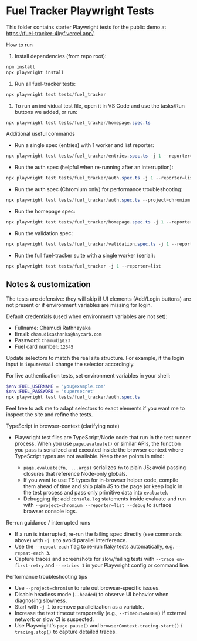 # Fuel Tracker Playwright Tests

This folder contains starter Playwright tests for the public demo at <https://fuel-tracker-4kyf.vercel.app/>.

How to run

1. Install dependencies (from repo root):

```powershell
npm install
npx playwright install
```

1. Run all fuel-tracker tests:

```powershell
npx playwright test tests/fuel_tracker
```

1. To run an individual test file, open it in VS Code and use the tasks/Run buttons we added, or run:

```powershell
npx playwright test tests/fuel_tracker/homepage.spec.ts
```

Additional useful commands

- Run a single spec (entries) with 1 worker and list reporter:

```powershell
npx playwright test tests/fuel_tracker/entries.spec.ts -j 1 --reporter=list
```

- Run the auth spec (helpful when re-running after an interruption):

```powershell
npx playwright test tests/fuel_tracker/auth.spec.ts -j 1 --reporter=list
```

- Run the auth spec (Chromium only) for performance troubleshooting:

```powershell
npx playwright test tests/fuel_tracker/auth.spec.ts --project=chromium --reporter=list
```

- Run the homepage spec:

```powershell
npx playwright test tests/fuel_tracker/homepage.spec.ts -j 1 --reporter=list
```

- Run the validation spec:

```powershell
npx playwright test tests/fuel_tracker/validation.spec.ts -j 1 --reporter=list
```

- Run the full fuel-tracker suite with a single worker (serial):

```powershell
npx playwright test tests/fuel_tracker -j 1 --reporter=list
```

## Notes & customization

The tests are defensive: they will skip if UI elements (Add/Login buttons) are not present or if environment variables are missing for login.

Default credentials (used when environment variables are not set):

- Fullname: Chamudi Rathnayaka
- Email: `chamudisashanka@haycarb.com`
- Password: `Chamudi@123`
- Fuel card number: `12345`

Update selectors to match the real site structure. For example, if the login input is `input#email` change the selector accordingly.

For live authentication tests, set environment variables in your shell:

```powershell
$env:FUEL_USERNAME = 'you@example.com'
$env:FUEL_PASSWORD = 'supersecret'
npx playwright test tests/fuel_tracker/auth.spec.ts
```

Feel free to ask me to adapt selectors to exact elements if you want me to inspect the site and refine the tests.

TypeScript in browser-context (clarifying note)

- Playwright test files are TypeScript/Node code that run in the test runner process. When you use `page.evaluate()` or similar APIs, the function you pass is serialized and executed inside the browser context where TypeScript types are not available. Keep these points in mind:

  - `page.evaluate(fn, ...args)` serializes `fn` to plain JS; avoid passing closures that reference Node-only globals.
  - If you want to use TS types for in-browser helper code, compile them ahead of time and ship plain JS to the page (or keep logic in the test process and pass only primitive data into `evaluate`).
  - Debugging tip: add `console.log` statements inside evaluate and run with `--project=chromium --reporter=list --debug` to surface browser console logs.

Re-run guidance / interrupted runs

- If a run is interrupted, re-run the failing spec directly (see commands above) with `-j 1` to avoid parallel interference.
- Use the `--repeat-each` flag to re-run flaky tests automatically, e.g. `--repeat-each 3`.
- Capture traces and screenshots for slow/failing tests with `--trace on-first-retry` and `--retries 1` in your Playwright config or command line.

Performance troubleshooting tips

- Use `--project=chromium` to rule out browser-specific issues.
- Disable headless mode (`--headed`) to observe UI behavior when diagnosing slowness.
- Start with `-j 1` to remove parallelization as a variable.
- Increase the test timeout temporarily (e.g., `--timeout=60000`) if external network or slow CI is suspected.
- Use Playwright's `page.pause()` and `browserContext.tracing.start()` / `tracing.stop()` to capture detailed traces.
